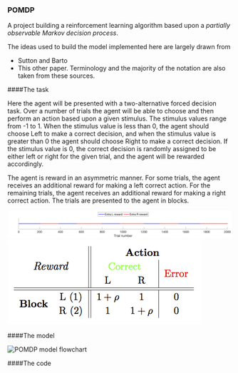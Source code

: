 ### POMDP

A project building a reinforcement learning algorithm based upon a _partially observable Markov decision process_. 

The ideas used to build the model implemented here are largely drawn from 
* Sutton and Barto
* This other paper.
Terminology and the majority of the notation are also taken from these sources.

####The task

Here the agent will be presented with a two-alternative forced decision task. Over a number of trials the agent will be able to choose and then perform an action based upon a given stimulus. The stimulus values range from -1 to 1. When the stimulus value is less than 0, the agent should choose Left to make a correct decision, and when the stimulus value is greater than 0 the agent should choose Right to make a correct decision. If the stimulus value is 0, the correct decision is randomly assigned to be either left or right for the given trial, and the agent will be rewarded accordingly.

The agent is reward in an asymmetric manner. For some trials, the agent receives an additional reward for making a left correct action. For the remaining trials, the agent receives an additional reward for making a right correct action. The trials are presented to the agent in blocks.

![Block structure](img/blockReward.png)
![Reward structure](img/reward.png)


####The model

![POMDP model flowchart](img/POMDPflowchart.png)


####The code
